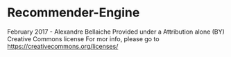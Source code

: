 # Recommender-Engine
February 2017 - Alexandre Bellaiche
Provided under a Attribution alone (BY) Creative Commons license
For mor info, please go to https://creativecommons.org/licenses/
